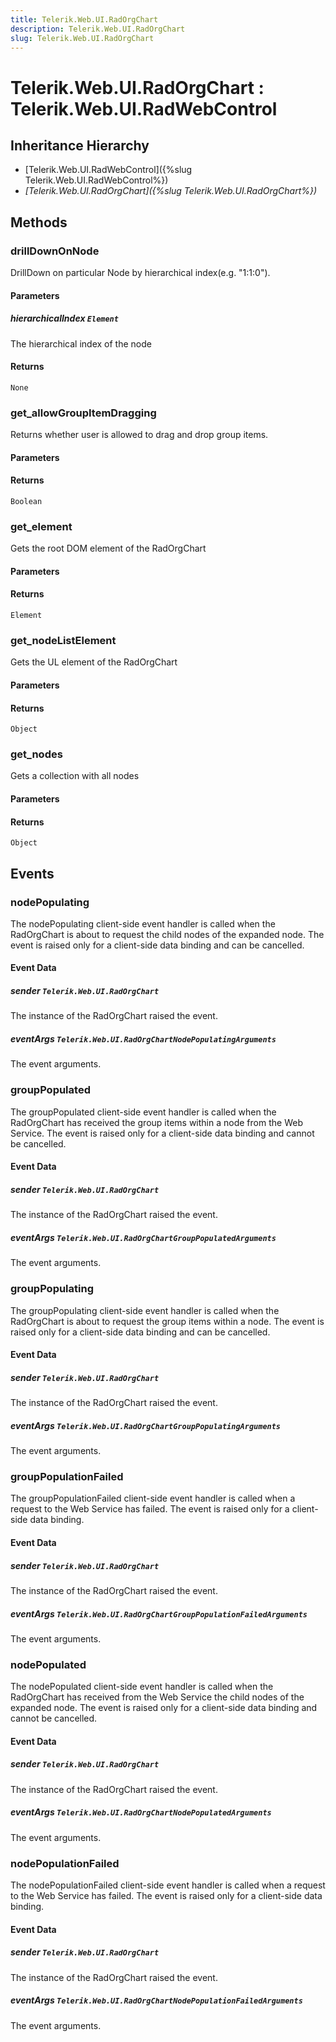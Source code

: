 ```yaml
---
title: Telerik.Web.UI.RadOrgChart
description: Telerik.Web.UI.RadOrgChart
slug: Telerik.Web.UI.RadOrgChart
---
```


# Telerik.Web.UI.RadOrgChart : Telerik.Web.UI.RadWebControl

## Inheritance Hierarchy

* [Telerik.Web.UI.RadWebControl]({%slug Telerik.Web.UI.RadWebControl%})
* *[Telerik.Web.UI.RadOrgChart]({%slug Telerik.Web.UI.RadOrgChart%})*


## Methods

### drillDownOnNode

DrillDown on particular Node by hierarchical index(e.g. "1:1:0").

#### Parameters

##### hierarchicalIndex `Element`

The hierarchical index of the node 

#### Returns

`None` 

### get_allowGroupItemDragging

Returns whether user is allowed to drag and drop group items.

#### Parameters

#### Returns

`Boolean` 

### get_element

Gets the root DOM element of the RadOrgChart

#### Parameters

#### Returns

`Element` 

### get_nodeListElement

Gets the UL element of the RadOrgChart

#### Parameters

#### Returns

`Object` 

### get_nodes

Gets a collection with all nodes

#### Parameters

#### Returns

`Object` 


## Events

### nodePopulating 

The nodePopulating client-side event handler is called when the RadOrgChart is about to request the child nodes of the expanded node. 
The event is raised only for a client-side data binding and can be cancelled.

#### Event Data

##### sender `Telerik.Web.UI.RadOrgChart`

The instance of the RadOrgChart raised the event.

##### eventArgs `Telerik.Web.UI.RadOrgChartNodePopulatingArguments`

The event arguments.

### groupPopulated

The groupPopulated client-side event handler is called when the RadOrgChart has received the group items within a node from the Web Service. 
The event is raised only for a client-side data binding and cannot be cancelled.

#### Event Data

##### sender `Telerik.Web.UI.RadOrgChart`

The instance of the RadOrgChart raised the event.

##### eventArgs `Telerik.Web.UI.RadOrgChartGroupPopulatedArguments`

The event arguments.

### groupPopulating

The groupPopulating client-side event handler is called when the RadOrgChart is about to request the group items within a node. 
The event is raised only for a client-side data binding and can be cancelled.

#### Event Data

##### sender `Telerik.Web.UI.RadOrgChart`

The instance of the RadOrgChart raised the event.

##### eventArgs `Telerik.Web.UI.RadOrgChartGroupPopulatingArguments`

The event arguments.

### groupPopulationFailed

The groupPopulationFailed client-side event handler is called when a request to the Web Service has failed. The event is raised only for a client-side data binding.

#### Event Data

##### sender `Telerik.Web.UI.RadOrgChart`

The instance of the RadOrgChart raised the event.

##### eventArgs `Telerik.Web.UI.RadOrgChartGroupPopulationFailedArguments`

The event arguments.
### nodePopulated

The nodePopulated client-side event handler is called when the RadOrgChart has received from the Web Service the child nodes of the expanded node. 
The event is raised only for a client-side data binding and cannot be cancelled.

#### Event Data

##### sender `Telerik.Web.UI.RadOrgChart`

The instance of the RadOrgChart raised the event.

##### eventArgs `Telerik.Web.UI.RadOrgChartNodePopulatedArguments`

The event arguments.

### nodePopulationFailed

The nodePopulationFailed client-side event handler is called when a request to the Web Service has failed. 
The event is raised only for a client-side data binding.

#### Event Data

##### sender `Telerik.Web.UI.RadOrgChart`

The instance of the RadOrgChart raised the event.

##### eventArgs `Telerik.Web.UI.RadOrgChartNodePopulationFailedArguments`

The event arguments.


